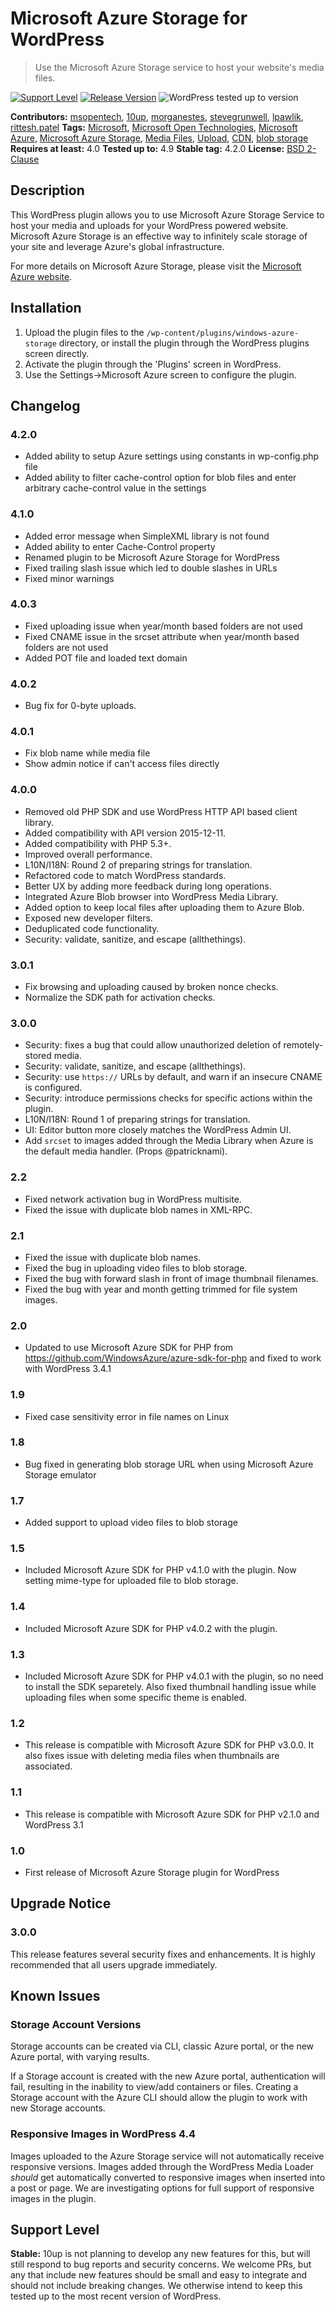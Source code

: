 # Microsoft Azure Storage for WordPress

> Use the Microsoft Azure Storage service to host your website's media files.

[![Support Level](https://img.shields.io/badge/support-stable-blue.svg)](#support-level) [![Release Version](https://img.shields.io/github/release/10up/windows-azure-storage.svg)](https://github.com/10up/windows-azure-storage/releases/latest) ![WordPress tested up to version](https://img.shields.io/badge/WordPress-v5.3%20tested-success.svg)

**Contributors:** [msopentech](https://profiles.wordpress.org/msopentech), [10up](https://profiles.wordpress.org/10up), [morganestes](https://profiles.wordpress.org/morganestes), [stevegrunwell](https://profiles.wordpress.org/stevegrunwell), [lpawlik](https://profiles.wordpress.org/lpawlik), [rittesh.patel](https://profiles.wordpress.org/rittesh.patel)
**Tags:** [Microsoft](https://wordpress.org/plugins/tags/microsoft), [Microsoft Open Technologies](https://wordpress.org/plugins/tags/microsoft-open-technologies), [Microsoft Azure](https://wordpress.org/plugins/tags/windows-azure), [Microsoft Azure Storage](https://wordpress.org/plugins/tags/windows-azure-storage), [Media Files](https://wordpress.org/plugins/tags/media-files), [Upload](https://wordpress.org/plugins/tags/upload), [CDN](https://wordpress.org/plugins/tags/cdn), [blob storage](https://wordpress.org/plugins/tags/blob-storage)
**Requires at least:** 4.0
**Tested up to:** 4.9
**Stable tag:** 4.2.0
**License:** [BSD 2-Clause](http://www.opensource.org/licenses/bsd-license.php)

## Description

This WordPress plugin allows you to use Microsoft Azure Storage Service to host
your media and uploads for your WordPress powered website. Microsoft Azure Storage is an effective way
to infinitely scale storage of your site and leverage Azure's global infrastructure.

For more details on Microsoft Azure Storage, please visit the <a href="https://azure.microsoft.com/en-us/services/storage/">Microsoft Azure website</a>.

## Installation

1. Upload the plugin files to the `/wp-content/plugins/windows-azure-storage` directory, or install the plugin through the WordPress plugins screen directly.
1. Activate the plugin through the 'Plugins' screen in WordPress.
1. Use the Settings->Microsoft Azure screen to configure the plugin.

## Changelog ##

### 4.2.0 ###
* Added ability to setup Azure settings using constants in wp-config.php file
* Added ability to filter cache-control option for blob files and enter arbitrary cache-control value in the settings

### 4.1.0 ###
* Added error message when SimpleXML library is not found
* Added ability to enter Cache-Control property
* Renamed plugin to be Microsoft Azure Storage for WordPress
* Fixed trailing slash issue which led to double slashes in URLs
* Fixed minor warnings

### 4.0.3 ###
* Fixed uploading issue when year/month based folders are not used
* Fixed CNAME issue in the srcset attribute when year/month based folders are not used
* Added POT file and loaded text domain

### 4.0.2 ###
* Bug fix for 0-byte uploads.

### 4.0.1 ###
* Fix blob name while media file
* Show admin notice if can't access files directly

### 4.0.0 ###
* Removed old PHP SDK and use WordPress HTTP API based client library.
* Added compatibility with API version 2015-12-11.
* Added compatibility with PHP 5.3+.
* Improved overall performance.
* L10N/I18N: Round 2 of preparing strings for translation.
* Refactored code to match WordPress standards.
* Better UX by adding more feedback during long operations.
* Integrated Azure Blob browser into WordPress Media Library.
* Added option to keep local files after uploading them to Azure Blob.
* Exposed new developer filters.
* Deduplicated code functionality.
* Security: validate, sanitize, and escape (allthethings).

### 3.0.1 ###
* Fix browsing and uploading caused by broken nonce checks.
* Normalize the SDK path for activation checks.

### 3.0.0 ###
* Security: fixes a bug that could allow unauthorized deletion of remotely-stored media.
* Security: validate, sanitize, and escape (allthethings).
* Security: use `https://` URLs by default, and warn if an insecure CNAME is configured.
* Security: introduce permissions checks for specific actions within the plugin.
* L10N/I18N: Round 1 of preparing strings for translation.
* UI: Editor button more closely matches the WordPress Admin UI.
* Add `srcset` to images added through the Media Library when Azure is the default media handler. (Props @patricknami).

### 2.2 ###
* Fixed network activation bug in WordPress multisite.
* Fixed the issue with duplicate blob names in XML-RPC.

### 2.1 ###
* Fixed the issue with duplicate blob names.
* Fixed the bug in uploading video files to blob storage.
* Fixed the bug with forward slash in front of image thumbnail filenames.
* Fixed the bug with year and month getting trimmed for file system images.

### 2.0 ###
* Updated to use Microsoft Azure SDK for PHP from https://github.com/WindowsAzure/azure-sdk-for-php and fixed to work with WordPress 3.4.1

### 1.9 ###
* Fixed case sensitivity error in file names on Linux

### 1.8 ###
* Bug fixed in generating blob storage URL when using Microsoft Azure Storage emulator

### 1.7 ###
* Added support to upload video files to blob storage

### 1.5 ###
* Included Microsoft Azure SDK for PHP v4.1.0 with the plugin. Now setting mime-type for uploaded file to blob storage.

### 1.4 ###
* Included Microsoft Azure SDK for PHP v4.0.2 with the plugin.

### 1.3 ###
* Included Microsoft Azure SDK for PHP v4.0.1 with the plugin, so no need to install the SDK separetely. Also fixed thumbnail handling issue while uploading files when some specific theme is enabled.

### 1.2 ###
* This release is compatible with Microsoft Azure SDK for PHP v3.0.0. It also fixes issue with deleting media files when thumbnails are associated.

### 1.1 ###
* This release is compatible with Microsoft Azure SDK for PHP v2.1.0 and WordPress 3.1

### 1.0 ###
* First release of Microsoft Azure Storage plugin for WordPress


## Upgrade Notice ##

### 3.0.0 ###
This release features several security fixes and enhancements.
It is highly recommended that all users upgrade immediately.


## Known Issues

### Storage Account Versions
Storage accounts can be created via CLI, classic Azure portal, or the new Azure portal,
with varying results.

If a Storage account is created with the new Azure portal, authentication will fail,
resulting in the inability to view/add containers or files. Creating a Storage account
with the Azure CLI should allow the plugin to work with new Storage accounts.

### Responsive Images in WordPress 4.4
Images uploaded to the Azure Storage service will not automatically receive responsive versions.
Images added through the WordPress Media Loader *should* get automatically converted to responsive
images when inserted into a post or page.
We are investigating options for full support of responsive images in the plugin.

## Support Level

**Stable:** 10up is not planning to develop any new features for this, but will still respond to bug reports and security concerns. We welcome PRs, but any that include new features should be small and easy to integrate and should not include breaking changes. We otherwise intend to keep this tested up to the most recent version of WordPress.
